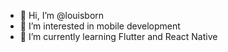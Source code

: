 - 👋 Hi, I’m @louisborn
- 👀 I’m interested in mobile development
- 🌱 I’m currently learning Flutter and React Native
